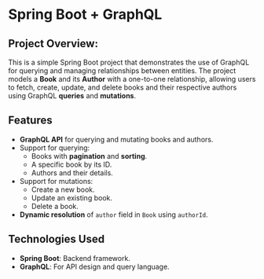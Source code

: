 # Spring Boot + GraphQL

## Project Overview:
This is a simple Spring Boot project that demonstrates the use of GraphQL for querying and managing relationships between entities. The project models a **Book** and its **Author** with a one-to-one relationship, allowing users to fetch, create, update, and delete books and their respective authors using GraphQL **queries** and **mutations**.

## Features 

- **GraphQL API** for querying and mutating books and authors.
- Support for querying:
  - Books with **pagination** and **sorting**.
  - A specific book by its ID.
  - Authors and their details.
- Support for mutations:
  - Create a new book.
  - Update an existing book.
  - Delete a book.
- **Dynamic resolution** of `author` field in `Book` using `authorId`.

  
## Technologies Used

- **Spring Boot**: Backend framework.
- **GraphQL**: For API design and query language.
